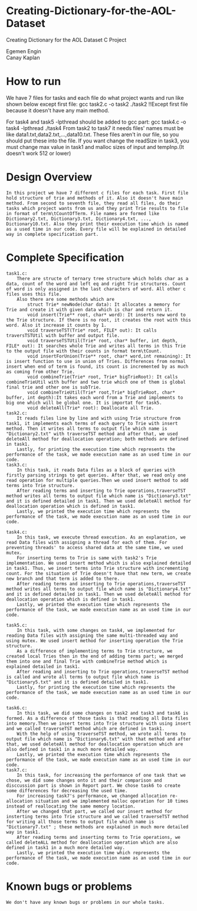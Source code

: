 # Creating-Dictionary-for-the-AOL-Dataset
Creating Dictionary for the AOL Dataset C Project

Egemen Engin	
Canay Kaplan

# How to run
We have 7 files for tasks and each file do what project wants and run like shown below except first file:
	gcc task2.c -o task2
	./task2
!!Except first file because it doesn't have any main method.
	
For task4 and task5 -lpthread should be added to gcc part:
	gcc task4.c -o task4 -lpthread
	./task4
From task2 to task7 it needs files' names must be like data1.txt,data2.txt,...,data10.txt. These files aren't in our file, so you should put these into the file. 
If you want change the readSize in task3, you must change max value in task1 and malloc sizes of input and tempInp.(It doesn't work 512 or lower)
# Design Overview
	In this project we have 7 different c files for each task. First file hold structure of trie and methods of it. Also it doesn't have main method. From second to seventh file, they read all files, do their tasks which project wants from us and they print Trie results to file in format of term\tCountOfTerm. File names are formed like Dictionary2.txt, Dictionary3.txt, Dictionary4.txt, ..., Dictionary10.txt. Also they print their execution time which is named as a used time in our code. Every file will be explained in detailed way in complete specification part.
# Complete Specification
	task1.c:
		There are structe of ternary tree structure which holds char as a data, count of the word and left eq and right Trie structures. Count of word is only assigned in the last characters of word. All other c files uses this file.
		Also there are some methods which are
			struct Trie* newNode(char data): It allocates a memory for Trie and create it with given data which is char and return it.
			void insert(Trie** root, char* word): It inserts new word to the Trie structure. If there is no root, it creates the root with this word. Also it increase it counts by 1.
			void traverseTST(Trie* root, FILE* out): It calls traversTSTUtil with buffer and output file.
			void traverseTSTUtil(Trie* root, char* buffer, int depth, FILE* out): It searches whole Trie and writes all terms in this Trie to the output file with their counts in format term\tCount.
			void insertForUnion(Trie** root, char* word,int remaining): It is insert function to use in union of Tries. Differences from normal insert when end of term is found, its count is incremented by as much as coming from other Trie.
			void combineTrie(Trie* root, Trie* bigTrieRoot): It calls combineTrieUtil with buffer and two trie which one of them is global final trie and other one is subTrie.
			void combineTrieUtil(Trie* root,Trie* bigTrieRoot, char* buffer, int depth):It takes each word from a Trie and implements to big one which will be global one. It is importat for task5.
			void deleteAll(Trie* root): Deallocate all Trie.
	task2.c: 
		It reads files line by line and with using Trie structure from task1, it implements each terms of each query to Trie with insert method. Then it writes all terms to output file which name is "Dictionary2.txt" with traverseTST method and after that, we used deleteAll method for deallocation operation; both methods are defined in task1.
		Lastly, for printing the execution time which represents the performance of the task, we made execution name as an used time in our code.
	task3.c:
		In this task, it reads Data files as a block of queries with firstly parsing strings to get queries. After that, we read only one read operation for multiple queries.Then we used insert method to add terms into Trie structure.
		After reading terms and inserting to Trie operations,traverseTST method writes all terms to output file which name is "Dictionary3.txt" and it is defined detailed in task1. Then we used deleteAll method for deallocation operation which is defined in task1.
		Lastly, we printed the execution time which represents the performance of the task, we made execution name as an used time in our code.
		
	task4.c:
		In this task, we execute thread execution. As an explanation, we read Data files with assigning a thread for each of them. For preventing threads' to access shared data at the same time, we used mutex.
		For inserting terms to Trie is same with task2's Trie implementation. We used insert method which is also explained detailed in task1. Thus, we insert terms into Trie structure with incrementing count. For the situation of Trie doesn't have that new term, we create new branch and that term is added to there.
		After reading terms and inserting to Trie operations,traverseTST method writes all terms to output file which name is "Dictionary4.txt" and it is defined detailed in task1. Then we used deleteAll method for deallocation operation which is defined in task1.
		Lastly, we printed the execution time which represents the performance of the task, we made execution name as an used time in our code.

	task5.c:
		In this task, with some changes on task4, we implemented for reading Data files with assigning the same multi-threaded way and using mutex. We used insert method for inserting operation the Trie structure. 
		As a difference of implementing terms to Trie structure, we created local Tries then in the end of adding terms part; we merged them into one and final Trie with combineTrie method which is explained detailed in task1.
		After reading and inserting to Trie operations,traverseTST method is called and wrote all terms to output file which name is "Dictionary5.txt" and it is defined detailed in task1.
		Lastly, for printing the execution time which represents the performance of the task, we made execution name as an used time in our code.

	task6.c:
		In this task, we did some changes on task2 and task3 and task6 is formed. As a difference of those tasks is that reading all Data files into memory.Then we insert terms into Trie structure with using insert and we called traverseTST method which are defined in task1.
		With the help of using traverseTST method, we wrote all terms to output file which name is "Dictionary6.txt" with that method and after that, we used deleteAll method for deallocation operation which are also defined in task1 in a much more detailed way. 
		Lastly, we printed the execution time which represents the performance of the task, we made execution name as an used time in our code.
	task7.c:
		In this task, for increasing the performance of one task that we chose, we did some changes onto it and their comparison and disccussion part is shown in Report part. We chose task6 to create some differences for decreasing the used time. 
		For increasing task7's performance, we changed allocation re-allocation situation and we implemented malloc operation for 10 times instead of reallocating the same memory location.
		After we changed that part, we called our insert method for insterting terms into Trie structure and we called traverseTST method  for writing all those terms to output file which name is "Dictionary7.txt" ; these methods are explained in much more detailed way in task1. 
		After reading terms and inserting terms to Trie operations, we called deleteALL method for deallocation operation which are also defined in task1 in a much more detailed way. 
		Lastly, we printed the execution time which represents the performance of the task, we made execution name as an used time in our code.
			
# Known bugs or problems
	We don't have any known bugs or problems in our whole tasks.
	
	
